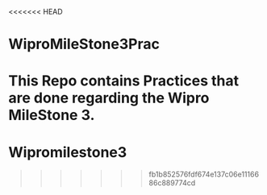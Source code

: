 <<<<<<< HEAD
# WiproMileStone3Prac
This Repo contains Practices that are done regarding the Wipro MileStone 3.
=======
# Wipromilestone3
>>>>>>> fb1b852576fdf674e137c06e1116686c889774cd
